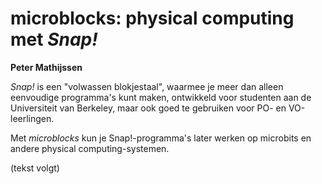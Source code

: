 # microblocks: physical computing met *Snap!*

**Peter Mathijssen**

*Snap!* is een "volwassen blokjestaal", 
waarmee je meer dan alleen eenvoudige programma's kunt maken,
ontwikkeld voor studenten aan de Universiteit van Berkeley,
maar ook goed te gebruiken voor PO- en VO-leerlingen.

Met *microblocks* kun je Snap!-programma's later werken op microbits
en andere physical computing-systemen.

(tekst volgt)